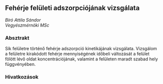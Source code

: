 ## Fehérje felületi adszorpciójának vizsgálata
_Bíró Attila Sándor_  
_Vegyészmérnöki MSc_

### Absztrakt
Sík felületre történő fehérje adszorpció kinetikájának vizsgálata. Vizsgálom a felületre kirakódott fehérje mennyiségének időbeli változását a felület fölött lévő oldat koncentrációjának, valamint a felületen maradt szabad hely függvényében. 

### Hivatkozások